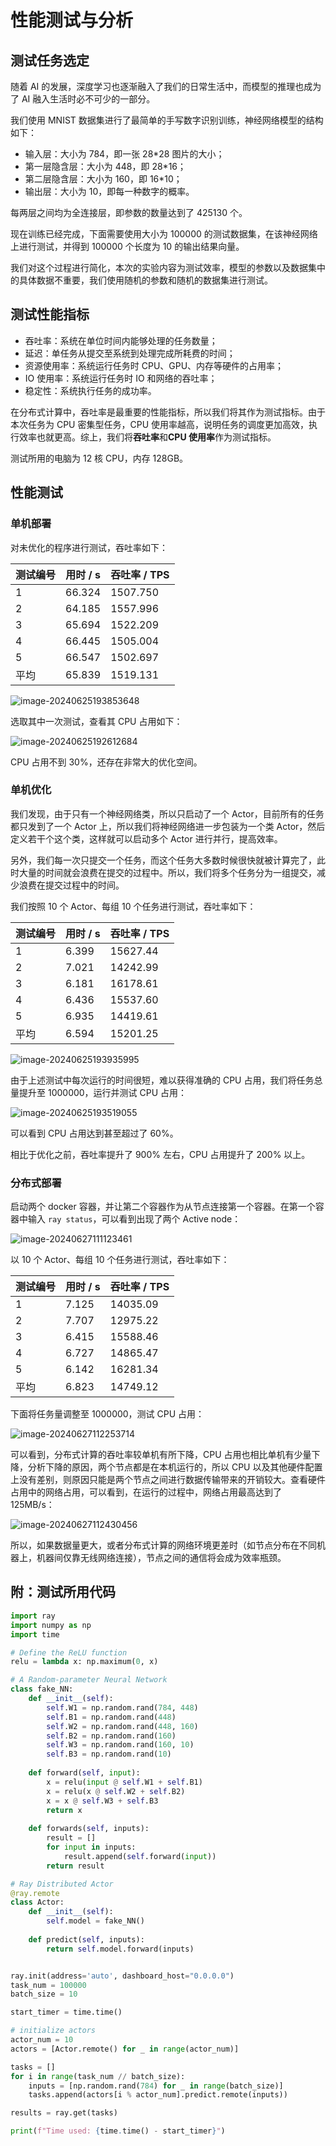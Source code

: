 # 性能测试与分析
## 测试任务选定
随着 AI 的发展，深度学习也逐渐融入了我们的日常生活中，而模型的推理也成为了 AI 融入生活时必不可少的一部分。

我们使用 MNIST 数据集进行了最简单的手写数字识别训练，神经网络模型的结构如下：
+ 输入层：大小为 784，即一张 28*28 图片的大小；
+ 第一层隐含层：大小为 448，即 28*16；
+ 第二层隐含层：大小为 160，即 16*10；
+ 输出层：大小为 10，即每一种数字的概率。

每两层之间均为全连接层，即参数的数量达到了 425130 个。

现在训练已经完成，下面需要使用大小为 100000 的测试数据集，在该神经网络上进行测试，并得到 100000 个长度为 10 的输出结果向量。

我们对这个过程进行简化，本次的实验内容为测试效率，模型的参数以及数据集中的具体数据不重要，我们使用随机的参数和随机的数据集进行测试。

## 测试性能指标
+ 吞吐率：系统在单位时间内能够处理的任务数量；
+ 延迟：单任务从提交至系统到处理完成所耗费的时间；
+ 资源使用率：系统运行任务时 CPU、GPU、内存等硬件的占用率；
+ IO 使用率：系统运行任务时 IO 和网络的吞吐率；
+ 稳定性：系统执行任务的成功率。

在分布式计算中，吞吐率是最重要的性能指标，所以我们将其作为测试指标。由于本次任务为 CPU 密集型任务，CPU 使用率越高，说明任务的调度更加高效，执行效率也就更高。综上，我们将**吞吐率**和**CPU 使用率**作为测试指标。

测试所用的电脑为 12 核 CPU，内存 128GB。

## 性能测试
### 单机部署
对未优化的程序进行测试，吞吐率如下：

| 测试编号 | 用时 / s | 吞吐率 / TPS |
| -------- | -------- | ------------ |
| 1        | 66.324   | 1507.750     |
| 2        | 64.185   | 1557.996     |
| 3        | 65.694   | 1522.209     |
| 4        | 66.445   | 1505.004     |
| 5        | 66.547   | 1502.697     |
| 平均     | 65.839   | 1519.131     |

![image-20240625193853648](src/image-20240625193853648.png)

选取其中一次测试，查看其 CPU 占用如下：

![image-20240625192612684](src/image-20240625192612684.png)

CPU 占用不到 30%，还存在非常大的优化空间。

### 单机优化

我们发现，由于只有一个神经网络类，所以只启动了一个 Actor，目前所有的任务都只发到了一个 Actor 上，所以我们将神经网络进一步包装为一个类 Actor，然后定义若干个这个类，这样就可以启动多个 Actor 进行并行，提高效率。

另外，我们每一次只提交一个任务，而这个任务大多数时候很快就被计算完了，此时大量的时间就会浪费在提交的过程中。所以，我们将多个任务分为一组提交，减少浪费在提交过程中的时间。

我们按照 10 个 Actor、每组 10 个任务进行测试，吞吐率如下：

| 测试编号 | 用时 / s | 吞吐率 / TPS |
| -------- | -------- | ------------ |
| 1        | 6.399    | 15627.44     |
| 2        | 7.021    | 14242.99     |
| 3        | 6.181    | 16178.61     |
| 4        | 6.436    | 15537.60     |
| 5        | 6.935    | 14419.61     |
| 平均     | 6.594    | 15201.25     |

![image-20240625193935995](src/image-20240625193935995.png)

由于上述测试中每次运行的时间很短，难以获得准确的 CPU 占用，我们将任务总量提升至 1000000，运行并测试 CPU 占用：

![image-20240625193519055](src/image-20240625193519055.png)

可以看到 CPU 占用达到甚至超过了 60%。

相比于优化之前，吞吐率提升了 900% 左右，CPU 占用提升了 200% 以上。

### 分布式部署

启动两个 docker 容器，并让第二个容器作为从节点连接第一个容器。在第一个容器中输入 `ray status`，可以看到出现了两个 Active node：

![image-20240627111123461](src/image-20240627111123461.png)

以 10 个 Actor、每组 10 个任务进行测试，吞吐率如下：

| 测试编号 | 用时 / s | 吞吐率 / TPS |
| -------- | -------- | ------------ |
| 1        | 7.125    | 14035.09     |
| 2        | 7.707    | 12975.22     |
| 3        | 6.415    | 15588.46     |
| 4        | 6.727    | 14865.47     |
| 5        | 6.142    | 16281.34     |
| 平均     | 6.823    | 14749.12     |

下面将任务量调整至 1000000，测试 CPU 占用：

![image-20240627112253714](src/image-20240627112253714.png)

可以看到，分布式计算的吞吐率较单机有所下降，CPU 占用也相比单机有少量下降，分析下降的原因，两个节点都是在本机运行的，所以 CPU 以及其他硬件配置上没有差别，则原因只能是两个节点之间进行数据传输带来的开销较大。查看硬件占用中的网络占用，可以看到，在运行的过程中，网络占用最高达到了 125MB/s：

![image-20240627112430456](src/image-20240627112430456.png)

所以，如果数据量更大，或者分布式计算的网络环境更差时（如节点分布在不同机器上，机器间仅靠无线网络连接），节点之间的通信将会成为效率瓶颈。

## 附：测试所用代码

```py
import ray
import numpy as np
import time

# Define the ReLU function
relu = lambda x: np.maximum(0, x)

# A Random-parameter Neural Network
class fake_NN:
    def __init__(self):
        self.W1 = np.random.rand(784, 448)
        self.B1 = np.random.rand(448)
        self.W2 = np.random.rand(448, 160)
        self.B2 = np.random.rand(160)
        self.W3 = np.random.rand(160, 10)
        self.B3 = np.random.rand(10)
    
    def forward(self, input):
        x = relu(input @ self.W1 + self.B1)
        x = relu(x @ self.W2 + self.B2)
        x = x @ self.W3 + self.B3
        return x
    
    def forwards(self, inputs):
        result = []
        for input in inputs:
            result.append(self.forward(input))
        return result

# Ray Distributed Actor
@ray.remote
class Actor:
    def __init__(self):
        self.model = fake_NN()
    
    def predict(self, inputs):
        return self.model.forward(inputs)


ray.init(address='auto', dashboard_host="0.0.0.0")
task_num = 100000
batch_size = 10

start_timer = time.time()

# initialize actors
actor_num = 10
actors = [Actor.remote() for _ in range(actor_num)]

tasks = []
for i in range(task_num // batch_size):
    inputs = [np.random.rand(784) for _ in range(batch_size)]
    tasks.append(actors[i % actor_num].predict.remote(inputs))

results = ray.get(tasks)

print(f"Time used: {time.time() - start_timer}")
```

